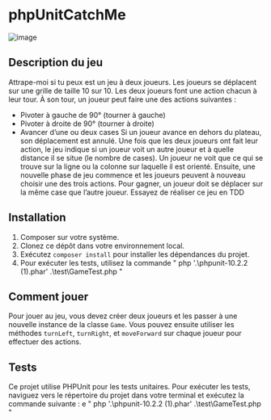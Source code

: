 # phpUnitCatchMe

![image](https://github.com/nhoss6/phpUnitCatchMe/assets/62094515/ac609461-3348-426e-aa95-5716ab0a4075)

## Description du jeu

Attrape-moi si tu peux est un jeu à deux joueurs. 
Les joueurs se déplacent sur une grille de taille 10 sur 10.
Les deux joueurs font une action chacun à leur tour. 
À son tour, un joueur peut faire une des actions suivantes :
- Pivoter à gauche de 90° (tourner à gauche)
- Pivoter à droite de 90° (tourner à droite)
- Avancer d’une ou deux cases
Si un joueur avance en dehors du plateau, son déplacement est annulé.
Une fois que les deux joueurs ont fait leur action, le jeu indique si un joueur voit un autre joueur et à quelle 
distance il se situe (le nombre de cases). Un joueur ne voit que ce qui se trouve sur la ligne ou la colonne sur 
laquelle il est orienté. 
Ensuite, une nouvelle phase de jeu commence et les joueurs peuvent à nouveau choisir une des trois actions.
Pour gagner, un joueur doit se déplacer sur la même case que l’autre joueur.
Essayez de réaliser ce jeu en TDD

## Installation

1.  Composer sur votre système.
2. Clonez ce dépôt dans votre environnement local.
3. Exécutez `composer install` pour installer les dépendances du projet.
4. Pour exécuter les tests, utilisez la commande " php '.\phpunit-10.2.2 (1).phar' .\test\GameTest.php  "
## Comment jouer

Pour jouer au jeu, vous devez créer deux joueurs et les passer à une nouvelle instance de la classe `Game`. Vous pouvez ensuite utiliser les méthodes `turnLeft`, `turnRight`, et `moveForward` sur chaque joueur pour effectuer des actions.

## Tests

Ce projet utilise PHPUnit pour les tests unitaires. Pour exécuter les tests, naviguez vers le répertoire du projet dans votre terminal et exécutez la commande suivante : e " php '.\phpunit-10.2.2 (1).phar' .\test\GameTest.php  "

 
